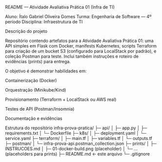 README — Atividade Avaliativa Prática 01 (Infra de TI)

Aluno: Ítalo Gabriel Oliveira Gomes
Turma: Engenharia de Software — 4º período
Disciplina: Infraestrutura de TI

Descrição do projeto

Repositório contendo artefatos para a Atividade Avaliativa Prática 01: uma API simples em Flask com Docker, manifests Kubernetes, scripts Terraform para criação de um bucket S3 (configurado para LocalStack por padrão), e coleção Postman para teste. Inclui também instruções e roteiro de evidências (prints) para entrega.

O objetivo é demonstrar habilidades em:

Containerização (Docker)

Orquestração (Minikube/Kind)

Provisionamento (Terraform + LocalStack ou AWS real)

Testes de API (Postman/Insomnia)

Documentação e evidências

Estrutura do repositório
infra-prova-pratica/
├─ api/
│  ├─ app.py
│  ├─ requirements.txt
│  └─ Dockerfile
├─ k8s/
│  ├─ deployment.yaml
│  └─ service.yaml
├─ terraform/
│  ├─ main.tf
│  ├─ variables.tf
│  └─ outputs.tf
├─ postman/
│  └─ infra-prova-api.postman_collection.json
├─ prints/
│  ├─ INSTRUCOES.md
│  ├─ 01-docker-build.png (placeholder)
│  └─ ... (placeholders para prints)
├─ README.md            <- este arquivo
└─ .gitignore
